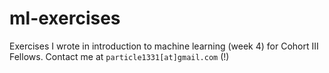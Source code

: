 # ml-exercises

Exercises I wrote in introduction to machine learning (week 4) for Cohort III Fellows. Contact me at `particle1331[at]gmail.com` (!)
